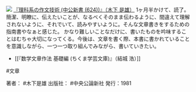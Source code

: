 [![](https://images-fe.ssl-images-amazon.com/images/I/31818M220JL._SL160_.jpg)](http://www.amazon.co.jp/exec/obidos/ASIN/4121006240/choiyaki81-22/ref=nosim)
[『理科系の作文技術 (中公新書 (624))』（木下 是雄）](http://www.amazon.co.jp/exec/obidos/ASIN/4121006240/choiyaki81-22/ref=nosim)
1ヶ月半かけて、読了。簡潔、明瞭に、伝えたいことが、なるべくそのまま伝わるように、間違えて理解されないように、それでいて、読みやすいように。そんな文章書きをするための指南書やなぁと感じた。
かなり難しいことなだけに、書いたものを吟味することはむちゃ大切になってくる。今後は、文章を書く際、本書に書かれていることを意識しながら、一つ一つ取り組んでみながら、書いていきたい。

- [[『数学文章作法 基礎編 (ちくま学芸文庫)』（結城 浩）]]

#文章 

著者： #木下是雄
出版社： #中央公論新社 
発行：1981

